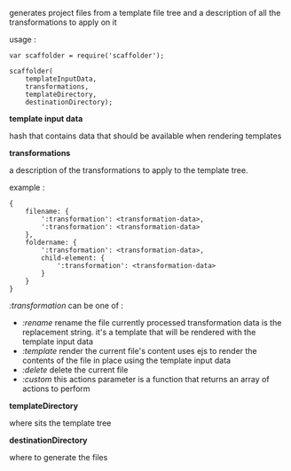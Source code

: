 generates project files from a template file tree and a description of all the transformations to apply on it

usage :

    var scaffolder = require('scaffolder');

    scaffolder(
        templateInputData,
        transformations,
        templateDirectory,
        destinationDirectory);

**template input data**

hash that contains data that should be available when rendering templates

**transformations**

a description of the transformations to apply to the template tree.

example :

    {
        filename: {
            ':transformation': <transformation-data>,
            ':transformation': <transformation-data>
        },
        foldername: {
            ':transformation': <transformation-data>,
            child-element: {
                ':transformation': <transformation-data>
            }
        }
    }

*:transformation* can be one of :

- *:rename*
    rename the file currently processed
    transformation data is the replacement string. it's a template that will be rendered with the template input data
- *:template*
    render the current file's content
    uses ejs to render the contents of the file in place using the template input data
- *:delete*
    delete the current file
- *:custom*
    this actions parameter is a function that returns an array of actions to perform

**templateDirectory**

where sits the template tree

**destinationDirectory**

where to generate the files
